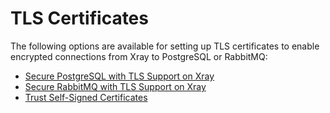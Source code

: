 # TLS Certificates

The following options are available for setting up TLS certificates to enable encrypted connections from Xray to PostgreSQL or RabbitMQ:

* ​[Secure PostgreSQL with TLS Support on Xray](secure-postgresql-with-tls-support-on-xray.md)
* ​​[Secure RabbitMQ with TLS Support on Xray](secure-rabbitmq-with-tls-support-on-xray.md)
* [​​Trust Self-Signed Certificates](trust-self-signed-certificates-en.md)

###



